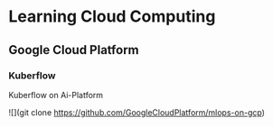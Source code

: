 # Learning Cloud Computing 

## Google Cloud Platform

### Kuberflow 

Kuberflow on Ai-Platform 

![](git clone https://github.com/GoogleCloudPlatform/mlops-on-gcp)
